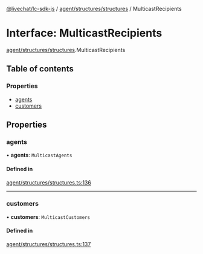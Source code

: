 [@livechat/lc-sdk-js](../README.md) / [agent/structures/structures](../modules/agent_structures_structures.md) / MulticastRecipients

# Interface: MulticastRecipients

[agent/structures/structures](../modules/agent_structures_structures.md).MulticastRecipients

## Table of contents

### Properties

- [agents](agent_structures_structures.MulticastRecipients.md#agents)
- [customers](agent_structures_structures.MulticastRecipients.md#customers)

## Properties

### agents

• **agents**: `MulticastAgents`

#### Defined in

[agent/structures/structures.ts:136](https://github.com/livechat/lc-sdk-js/blob/a921f8a/src/agent/structures/structures.ts#L136)

___

### customers

• **customers**: `MulticastCustomers`

#### Defined in

[agent/structures/structures.ts:137](https://github.com/livechat/lc-sdk-js/blob/a921f8a/src/agent/structures/structures.ts#L137)
